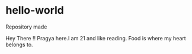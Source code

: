 # hello-world
Repository made


Hey There !!
Pragya here.I am 21 and like reading. Food is where my heart belongs to.
